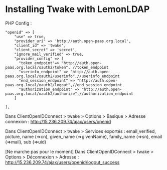 # Installing Twake with LemonLDAP

PHP Config :

```
"openid" => [
    "use" => true,
    "provider_uri" => 'http://auth.open-paas.org.local',
    "client_id" => 'twake',
    "client_secret" => 'secret',
    "ignore_mail_verified" => true,
    "provider_config" => [
      "token_endpoint"=> "http://auth.open-paas.org.local/oauth2/token", //token_endpoint
      "userinfo_endpoint" => "http://auth.open-paas.org.local/oauth2/userinfo",//userinfo_endpoint
      "end_session_endpoint" => "http://auth.open-paas.org.local/oauth2/logout",//end_session_endpoint
      "authorization_endpoint" => "http://auth.open-paas.org.local/oauth2/authorize",//authorization_endpoint
    ]

],
```

Dans ClientOpenIDConnect > twake > Options > Basique > Adresse connexion :
http://15.236.209.74/ajax/users/openid

Dans ClientOpenIDConnect > twake > Services exportés :
email_verified, picture, name (=>cn), given_name (=>givenName), family_name (=>sn), email (=>mail), sub (=>uid)

[Ne marche pas pour le moment]
Dans ClientOpenIDConnect > twake > Options > Déconnexion > Adresse :
http://15.236.209.74/ajax/users/openid/logout_success
